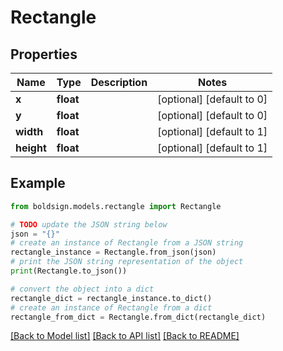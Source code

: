 # Rectangle


## Properties

Name | Type | Description | Notes
------------ | ------------- | ------------- | -------------
**x** | **float** |  | [optional] [default to 0]
**y** | **float** |  | [optional] [default to 0]
**width** | **float** |  | [optional] [default to 1]
**height** | **float** |  | [optional] [default to 1]

## Example

```python
from boldsign.models.rectangle import Rectangle

# TODO update the JSON string below
json = "{}"
# create an instance of Rectangle from a JSON string
rectangle_instance = Rectangle.from_json(json)
# print the JSON string representation of the object
print(Rectangle.to_json())

# convert the object into a dict
rectangle_dict = rectangle_instance.to_dict()
# create an instance of Rectangle from a dict
rectangle_from_dict = Rectangle.from_dict(rectangle_dict)
```
[[Back to Model list]](../README.md#documentation-for-models) [[Back to API list]](../README.md#documentation-for-api-endpoints) [[Back to README]](../README.md)


